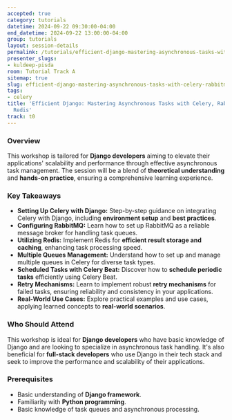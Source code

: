 ```yaml
---
accepted: true
category: tutorials
datetime: 2024-09-22 09:30:00-04:00
end_datetime: 2024-09-22 13:00:00-04:00
group: tutorials
layout: session-details
permalink: /tutorials/efficient-django-mastering-asynchronous-tasks-with-celery-rabbitmq-and-redis/
presenter_slugs:
- kuldeep-pisda
room: Tutorial Track A
sitemap: true
slug: efficient-django-mastering-asynchronous-tasks-with-celery-rabbitmq-and-redis
tags:
- celery
title: 'Efficient Django: Mastering Asynchronous Tasks with Celery, RabbitMQ, and
  Redis'
track: t0
---
```


### Overview
This workshop is tailored for **Django developers** aiming to elevate their applications' scalability and performance through effective asynchronous task management. The session will be a blend of **theoretical understanding** and **hands-on practice**, ensuring a comprehensive learning experience.

### Key Takeaways
- **Setting Up Celery with Django:** Step-by-step guidance on integrating Celery with Django, including **environment setup** and **best practices**.
- **Configuring RabbitMQ:** Learn how to set up RabbitMQ as a reliable message broker for handling task queues.
- **Utilizing Redis:** Implement Redis for **efficient result storage and caching**, enhancing task processing speed.
- **Multiple Queues Management:** Understand how to set up and manage multiple queues in Celery for diverse task types.
- **Scheduled Tasks with Celery Beat:** Discover how to **schedule periodic tasks** efficiently using Celery Beat.
- **Retry Mechanisms:** Learn to implement robust **retry mechanisms** for failed tasks, ensuring reliability and consistency in your applications.
- **Real-World Use Cases:** Explore practical examples and use cases, applying learned concepts to **real-world scenarios**.

### Who Should Attend
This workshop is ideal for **Django developers** who have basic knowledge of Django and are looking to specialize in asynchronous task handling. It's also beneficial for **full-stack developers** who use Django in their tech stack and seek to improve the performance and scalability of their applications.

### Prerequisites
- Basic understanding of **Django framework**.
- Familiarity with **Python programming**.
- Basic knowledge of task queues and asynchronous processing.